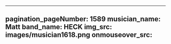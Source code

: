 ------
pagination_pageNumber: 1589
musician_name: Matt
band_name: HECK
img_src: images/musician1618.png
onmouseover_src: 
------